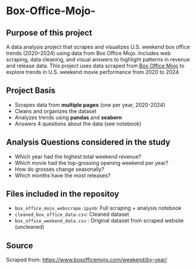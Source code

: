 # Box-Office-Mojo-
## Purpose of this project
A data analysis project that scrapes and visualizes U.S. weekend box office trends (2020–2024) using data from Box Office Mojo. Includes web scraping, data cleaning, and visual answers to highlight patterns in revenue and release data.
This project uses data scraped from [Box Office Mojo](https://www.boxofficemojo.com/weekend/by-year/) to explore trends in U.S. weekend movie performance from 2020 to 2024.

## Project Basis
- Scrapes data from **multiple pages** (one per year, 2020-2024)
- Cleans and organizes the dataset
- Analyzes trends using **pandas** and **seaborn**
- Answers 4 questions about the data (see notebook)

## Analysis Questions considered in the study
- Which year had the highest total weekend revenue?
- Which movie had the top-grossing opening weekend per year?
- How do grosses change seasonally?
- Which months have the most releases? 

## Files included in the repositoy
- `box_office_mojo_webscrape.ipynb`: Full scraping + analysis notebook
- `cleaned_box_office_data.csv`: Cleaned dataset
- `box_office_weekend_data.csv` : Original dataset from scraped website (uncleaned)

## Source
Scraped from: https://www.boxofficemojo.com/weekend/by-year/
